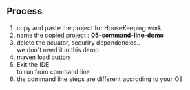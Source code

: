 
## Process 
1. copy and paste the project for HouseKeeping work
2. name the copied project : **05-command-line-demo**
3. delete the acuator, securiry dependencies..  
we don't need it in this demo
4. maven load button
5. Exit the IDE  
to run from command line
6. the command line steps are different accroding to your OS
